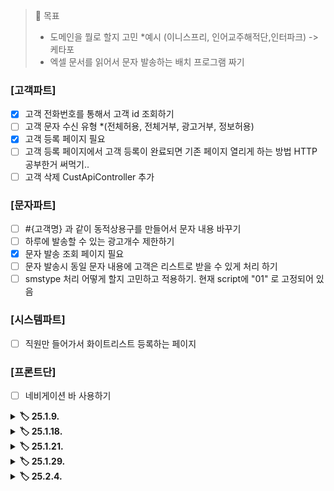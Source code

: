 > 🎯 목표 <br>
> - 도메인을 뭘로 할지 고민 *예시 (이니스프리, 인어교주해적단,인터파크) -> 케타포
> - 엑셀 문서를 읽어서 문자 발송하는 배치 프로그램 짜기 <br>

### [고객파트]
- [x] 고객 전화번호를 통해서 고객 id 조회하기 <br>
- [ ] 고객 문자 수신 유형 *(전체허용, 전체거부, 광고거부, 정보허용) <br>
- [x] 고객 등록 페이지 필요<br>
- [ ] 고객 등록 페이지에서 고객 등록이 완료되면 기존 페이지 열리게 하는 방법 HTTP 공부한거 써먹기..
- [ ] 고객 삭제 CustApiController 추가

### [문자파트]
- [ ] #{고객명} 과 같이 동적상용구를 만들어서 문자 내용 바꾸기 <br>
- [ ] 하루에 발송할 수 있는 광고개수 제한하기 <br>
- [x] 문자 발송 조회 페이지 필요 <br>
- [ ] 문자 발송시 동일 문자 내용에 고객은 리스트로 받을 수 있게 처리 하기 <br> 
- [ ] smstype 처리 어떻게 할지 고민하고 적용하기. 현재 script에 "01" 로 고정되어 있음 <br>

### [시스템파트]
- [ ] 직원만 들어가서 화이트리스트 등록하는 페이지 <br>

### [프론트단]
- [ ] 네비게이션 바 사용하기

<details> 
	<summary><b>🏷️ 25.1.9.</b></summary>
	<div markdown = "1">
		<ul>
            <li> 마크다운보면서 복습 및 기술블로그 포스팅할만한 것들을 기록
            </li>
            <li> 빈 생명주기 콜백 이론 복습
            </li>
		</ul>
	</div>
</details>
<details> 
	<summary><b>🏷️ 25.1.18.</b></summary>
	<div markdown = "1">
		<ul>
            <li> JS+제이쿼리 찾아보면서 기본 페이지 세팅
            </li>
            <li> 전화번호 입력시 빈값인 경우 alert창 뜨게 세팅 
            </li>
            <li> 고객등록페이지 만들고 + ajax 연결
            </li>
		</ul>
	</div>
</details>
<details> 
	<summary><b>🏷️ 25.1.21.</b></summary>
	<div markdown = "1">
		<ul>
            <li> @RestController랑 @Controller 차이를 알 수 있었다
            </li>
            <li> 고객 저장하고 조회하는 기능까지 연결
            </li>
		</ul>
	</div>
</details>
<details> 
	<summary><b>🏷️ 25.1.29.</b></summary>
	<div markdown = "1">
		<ul>
            <li> Swagger 를 사용해 HTTP API 문서화하기
            </li>
            <li> 고객 전체 조회 페이지 생성
            </li>
            <li> 문자 발송 기능 프론트 연결 </li>
		</ul>
	</div>
</details>
<details> 
	<summary><b>🏷️ 25.2.4.</b></summary>
	<div markdown = "1">
		<ul>
            <li> Bean validation 적용
            </li>
            <li> @profile과 application.proterties에 작성하는 걸로 TimeSmsFilter 환경에 따라 의존성 주입 가능
            </li>            
            <li> 프론트단... 모달에서 고객 등록하면 모달 form 값 초기화
            </li>
		</ul>
	</div>
</details>

